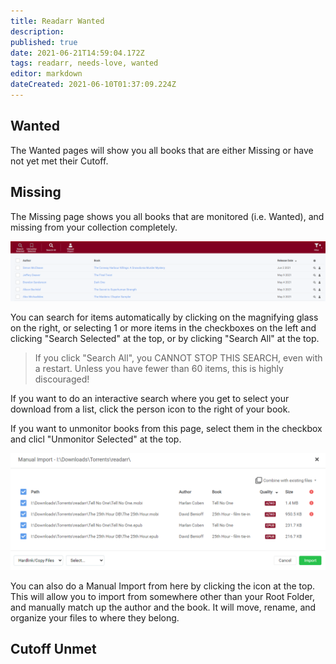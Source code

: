 ```yaml
---
title: Readarr Wanted
description: 
published: true
date: 2021-06-21T14:59:04.172Z
tags: readarr, needs-love, wanted
editor: markdown
dateCreated: 2021-06-10T01:37:09.224Z
---
```


## Wanted

The Wanted pages will show you all books that are either Missing or have not yet met their Cutoff.

## Missing

The Missing page shows you all books that are monitored (i.e. Wanted), and missing from your collection completely.

![missing1.png](/assets/readarr/missing1.png)

You can search for items automatically by clicking on the magnifying glass on the right, or selecting 1 or more items in the checkboxes on the left and clicking "Search Selected" at the top, or by clicking "Search All" at the top.

> If you click "Search All", you CANNOT STOP THIS SEARCH, even with a restart. Unless you have fewer than 60 items, this is highly discouraged!

If you want to do an interactive search where you get to select your download from a list, click the person icon to the right of your book.

If you want to unmonitor books from this page, select them in the checkbox and clicl "Unmonitor Selected" at the top.

![missing2.png](/assets/readarr/missing2.png)

You can also do a Manual Import from here by clicking the icon at the top. This will allow you to import from somewhere other than your Root Folder, and manually match up the author and the book. It will move, rename, and organize your files to where they belong.

## Cutoff Unmet

